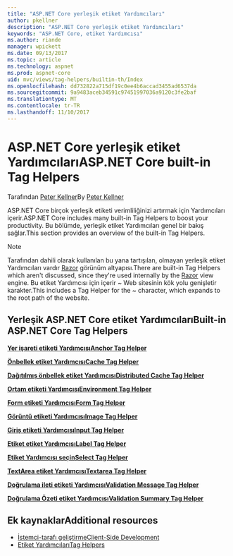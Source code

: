 ```yaml
---
title: "ASP.NET Core yerleşik etiket Yardımcıları"
author: pkellner
description: "ASP.NET Core yerleşik etiket Yardımcıları"
keywords: "ASP.NET Core, etiket Yardımcısı"
ms.author: riande
manager: wpickett
ms.date: 09/13/2017
ms.topic: article
ms.technology: aspnet
ms.prod: aspnet-core
uid: mvc/views/tag-helpers/builtin-th/Index
ms.openlocfilehash: dd732822a715df19c0ee4b6accad3455ad6537da
ms.sourcegitcommit: 9a9483aceb34591c97451997036a9120c3fe2baf
ms.translationtype: MT
ms.contentlocale: tr-TR
ms.lasthandoff: 11/10/2017
---
```

# <a name="aspnet-core-built-in-tag-helpers"></a><span data-ttu-id="9a123-104">ASP.NET Core yerleşik etiket Yardımcıları</span><span class="sxs-lookup"><span data-stu-id="9a123-104">ASP.NET Core built-in Tag Helpers</span></span>

<span data-ttu-id="9a123-105">Tarafından [Peter Kellner](http://peterkellner.net)</span><span class="sxs-lookup"><span data-stu-id="9a123-105">By [Peter Kellner](http://peterkellner.net)</span></span> 

<span data-ttu-id="9a123-106">ASP.NET Core birçok yerleşik etiketi verimliliğinizi artırmak için Yardımcıları içerir.</span><span class="sxs-lookup"><span data-stu-id="9a123-106">ASP.NET Core includes many built-in Tag Helpers to boost your productivity.</span></span> <span data-ttu-id="9a123-107">Bu bölümde, yerleşik etiket Yardımcıları genel bir bakış sağlar.</span><span class="sxs-lookup"><span data-stu-id="9a123-107">This section provides an overview of the built-in Tag Helpers.</span></span>

> [!NOTE]
> <span data-ttu-id="9a123-108">Tarafından dahili olarak kullanılan bu yana tartışılan, olmayan yerleşik etiket Yardımcıları vardır [Razor](xref:mvc/views/razor) görünüm altyapısı.</span><span class="sxs-lookup"><span data-stu-id="9a123-108">There are built-in Tag Helpers which aren't discussed, since they're used internally by the [Razor](xref:mvc/views/razor) view engine.</span></span> <span data-ttu-id="9a123-109">Bu etiket Yardımcısı için içerir ~ Web sitesinin kök yolu genişletir karakter.</span><span class="sxs-lookup"><span data-stu-id="9a123-109">This includes a Tag Helper for the ~ character, which expands to the root path of the website.</span></span>

## <a name="built-in-aspnet-core-tag-helpers"></a><span data-ttu-id="9a123-110">Yerleşik ASP.NET Core etiket Yardımcıları</span><span class="sxs-lookup"><span data-stu-id="9a123-110">Built-in ASP.NET Core Tag Helpers</span></span>

<span data-ttu-id="9a123-111">**[Yer işareti etiketi Yardımcısı](xref:mvc/views/tag-helpers/builtin-th/anchor-tag-helper)**</span><span class="sxs-lookup"><span data-stu-id="9a123-111">**[Anchor Tag Helper](xref:mvc/views/tag-helpers/builtin-th/anchor-tag-helper)**</span></span>

<span data-ttu-id="9a123-112">**[Önbellek etiket Yardımcısı](xref:mvc/views/tag-helpers/builtin-th/cache-tag-helper)**</span><span class="sxs-lookup"><span data-stu-id="9a123-112">**[Cache Tag Helper](xref:mvc/views/tag-helpers/builtin-th/cache-tag-helper)**</span></span>

<span data-ttu-id="9a123-113">**[Dağıtılmış önbellek etiket Yardımcısı](xref:mvc/views/tag-helpers/builtin-th/distributed-cache-tag-helper)**</span><span class="sxs-lookup"><span data-stu-id="9a123-113">**[Distributed Cache Tag Helper](xref:mvc/views/tag-helpers/builtin-th/distributed-cache-tag-helper)**</span></span>

<span data-ttu-id="9a123-114">**[Ortam etiketi Yardımcısı](xref:mvc/views/tag-helpers/builtin-th/environment-tag-helper)**</span><span class="sxs-lookup"><span data-stu-id="9a123-114">**[Environment Tag Helper](xref:mvc/views/tag-helpers/builtin-th/environment-tag-helper)**</span></span>

[comment]: **[FormActionTagHelper](xref:mvc/views/tag-helpers/builtin-th/form-action-tag-helper)**

<span data-ttu-id="9a123-115">**[Form etiketi Yardımcısı](xref:mvc/views/working-with-forms#the-form-tag-helper)**</span><span class="sxs-lookup"><span data-stu-id="9a123-115">**[Form Tag Helper](xref:mvc/views/working-with-forms#the-form-tag-helper)**</span></span>

<span data-ttu-id="9a123-116">**[Görüntü etiketi Yardımcısı](xref:mvc/views/tag-helpers/builtin-th/image-tag-helper)**</span><span class="sxs-lookup"><span data-stu-id="9a123-116">**[Image Tag Helper](xref:mvc/views/tag-helpers/builtin-th/image-tag-helper)**</span></span>

<span data-ttu-id="9a123-117">**[Giriş etiketi Yardımcısı](xref:mvc/views/working-with-forms#the-input-tag-helper)**</span><span class="sxs-lookup"><span data-stu-id="9a123-117">**[Input Tag Helper](xref:mvc/views/working-with-forms#the-input-tag-helper)**</span></span>

<span data-ttu-id="9a123-118">**[Etiket etiket Yardımcısı](xref:mvc/views/working-with-forms#the-label-tag-helper)**</span><span class="sxs-lookup"><span data-stu-id="9a123-118">**[Label Tag Helper](xref:mvc/views/working-with-forms#the-label-tag-helper)**</span></span>

[comment]: **[LinkTagHelper](xref:mvc/views/tag-helpers/builtin-th/link-tag-helper)**

[comment]: **[OptionTagHelper](xref:mvc/views/tag-helpers/builtin-th/option-tag-helper)**

[comment]: **[ScriptTagHelper](xref:mvc/views/tag-helpers/builtin-th/script-tag-helper)**

<span data-ttu-id="9a123-119">**[Etiket Yardımcısı seçin](xref:mvc/views/working-with-forms#the-select-tag-helper)**</span><span class="sxs-lookup"><span data-stu-id="9a123-119">**[Select Tag Helper](xref:mvc/views/working-with-forms#the-select-tag-helper)**</span></span>

<span data-ttu-id="9a123-120">**[TextArea etiket Yardımcısı](xref:mvc/views/working-with-forms#the-textarea-tag-helper)**</span><span class="sxs-lookup"><span data-stu-id="9a123-120">**[Textarea Tag Helper](xref:mvc/views/working-with-forms#the-textarea-tag-helper)**</span></span>

<span data-ttu-id="9a123-121">**[Doğrulama ileti etiketi Yardımcısı](xref:mvc/views/working-with-forms#the-validation-message-tag-helper)**</span><span class="sxs-lookup"><span data-stu-id="9a123-121">**[Validation Message Tag Helper](xref:mvc/views/working-with-forms#the-validation-message-tag-helper)**</span></span>

<span data-ttu-id="9a123-122">**[Doğrulama Özeti etiket Yardımcısı](xref:mvc/views/working-with-forms#the-validation-summary-tag-helper)**</span><span class="sxs-lookup"><span data-stu-id="9a123-122">**[Validation Summary Tag Helper](xref:mvc/views/working-with-forms#the-validation-summary-tag-helper)**</span></span>

## <a name="additional-resources"></a><span data-ttu-id="9a123-123">Ek kaynaklar</span><span class="sxs-lookup"><span data-stu-id="9a123-123">Additional resources</span></span>

* [<span data-ttu-id="9a123-124">İstemci-tarafı geliştirme</span><span class="sxs-lookup"><span data-stu-id="9a123-124">Client-Side Development</span></span>](xref:client-side/index)
* [<span data-ttu-id="9a123-125">Etiket Yardımcıları</span><span class="sxs-lookup"><span data-stu-id="9a123-125">Tag Helpers</span></span>](xref:mvc/views/tag-helpers/intro)
